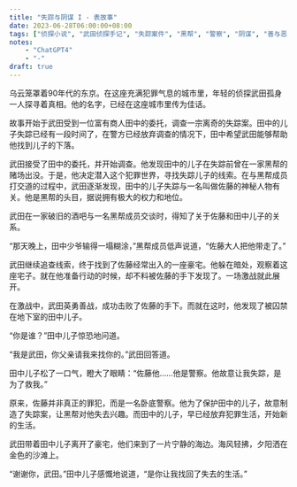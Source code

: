 ```yaml
---
title: "失踪与阴谋 I - 表故事"
date: 2023-06-28T06:00:00+08:00
tags: ["侦探小说", "武田侦探手记", "失踪案件", "黑帮", "警察", "阴谋", "善与恶", "真相", "悬疑", "人性", "ChatGPT"]
notes:
    - "ChatGPT4"
    - "-"
draft: true
---
```


乌云笼罩着90年代的东京。在这座充满犯罪气息的城市里，年轻的侦探武田孤身一人探寻着真相。他的名字，已经在这座城市里传为佳话。

故事开始于武田受到一位富有商人田中的委托，调查一宗离奇的失踪案。田中的儿子失踪已经有一段时间了，在警方已经放弃调查的情况下，田中希望武田能够帮助他找到儿子的下落。

武田接受了田中的委托，并开始调查。他发现田中的儿子在失踪前曾在一家黑帮的赌场出没。于是，他决定潜入这个犯罪世界，寻找失踪儿子的线索。在与黑帮成员打交道的过程中，武田逐渐发现，田中的儿子失踪与一名叫做佐藤的神秘人物有关。他是黑帮的头目，据说拥有极大的权力和地位。

武田在一家破旧的酒吧与一名黑帮成员交谈时，得知了关于佐藤和田中儿子的关系。

“那天晚上，田中少爷输得一塌糊涂，”黑帮成员低声说道，“佐藤大人把他带走了。”

武田继续追查线索，终于找到了佐藤经常出入的一座豪宅。他躲在暗处，观察着这座宅子。就在他准备行动的时候，却不料被佐藤的手下发现了。一场激战就此展开。

在激战中，武田英勇善战，成功击败了佐藤的手下。而就在这时，他发现了被囚禁在地下室的田中儿子。

“你是谁？”田中儿子惊恐地问道。

“我是武田，你父亲请我来找你的。”武田回答道。

田中儿子松了一口气，瞪大了眼睛：“佐藤他……他是警察。他故意让我失踪，是为了救我。”

原来，佐藤并非真正的罪犯，而是一名卧底警察。他为了保护田中的儿子，故意制造了失踪案，让黑帮对他失去兴趣。而田中的儿子，早已经放弃犯罪生活，开始新的生活。

武田带着田中儿子离开了豪宅，他们来到了一片宁静的海边。海风轻拂，夕阳洒在金色的沙滩上。

“谢谢你，武田。”田中儿子感慨地说道，“是你让我找回了失去的生活。”